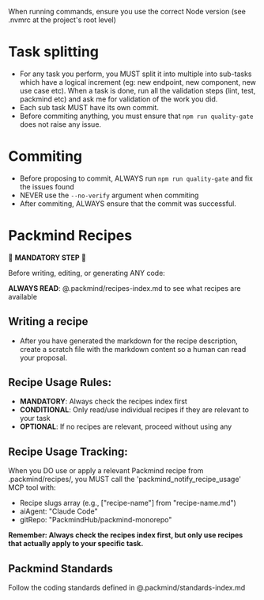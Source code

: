 When running commands, ensure you use the correct Node version (see .nvmrc at the project's root level)

# Task splitting

- For any task you perform, you MUST split it into multiple into sub-tasks which have a logical increment (eg: new endpoint, new component, new use case etc). When a task is done, run all the validation steps (lint, test, packmind etc) and ask me for validation of the work you did.
- Each sub task MUST have its own commit.
- Before commiting anything, you must ensure that `npm run quality-gate` does not raise any issue.

# Commiting

- Before proposing to commit, ALWAYS run `npm run quality-gate` and fix the issues found
- NEVER use the `--no-verify` argument when commiting
- After commiting, ALWAYS ensure that the commit was successful.

# Packmind Recipes

🚨 **MANDATORY STEP** 🚨

Before writing, editing, or generating ANY code:

**ALWAYS READ**: @.packmind/recipes-index.md to see what recipes are available

## Writing a recipe

- After you have generated the markdown for the recipe description, create a scratch file with the markdown content so a human can read your proposal.

## Recipe Usage Rules:

- **MANDATORY**: Always check the recipes index first
- **CONDITIONAL**: Only read/use individual recipes if they are relevant to your task
- **OPTIONAL**: If no recipes are relevant, proceed without using any

## Recipe Usage Tracking:

When you DO use or apply a relevant Packmind recipe from .packmind/recipes/, you MUST call the 'packmind_notify_recipe_usage' MCP tool with:

- Recipe slugs array (e.g., ["recipe-name"] from "recipe-name.md")
- aiAgent: "Claude Code"
- gitRepo: "PackmindHub/packmind-monorepo"

**Remember: Always check the recipes index first, but only use recipes that actually apply to your specific task.**

## Packmind Standards

Follow the coding standards defined in @.packmind/standards-index.md

